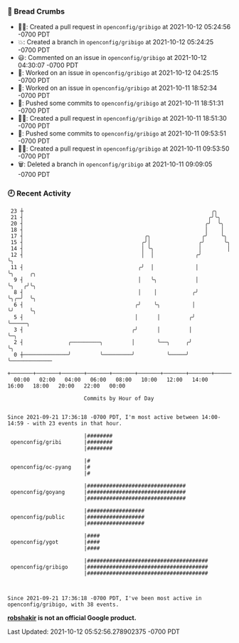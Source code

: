 ### 🍞 Bread Crumbs

 * ✍🏼: Created a pull request in `openconfig/gribigo` at 2021-10-12 05:24:56 -0700 PDT
 * 💥: Created a branch in `openconfig/gribigo` at 2021-10-12 05:24:25 -0700 PDT
 * 😃: Commented on an issue in `openconfig/gribigo` at 2021-10-12 04:30:07 -0700 PDT
 * 👀: Worked on an issue in `openconfig/gribigo` at 2021-10-12 04:25:15 -0700 PDT
 * 👀: Worked on an issue in `openconfig/gribigo` at 2021-10-11 18:52:34 -0700 PDT
 * 🚢: Pushed some commits to `openconfig/gribigo` at 2021-10-11 18:51:31 -0700 PDT
 * ✍🏼: Created a pull request in `openconfig/gribigo` at 2021-10-11 18:51:30 -0700 PDT
 * 🚢: Pushed some commits to `openconfig/gribigo` at 2021-10-11 09:53:51 -0700 PDT
 * ✍🏼: Created a pull request in `openconfig/gribigo` at 2021-10-11 09:53:50 -0700 PDT
 * 🗑: Deleted a branch in `openconfig/gribigo` at 2021-10-11 09:09:05 -0700 PDT

### 🕘 Recent Activity
```
 23 ┼                                                           ╭╮
 21 ┤                                                          ╭╯╰╮
 20 ┤                                                         ╭╯  ╰╮
 18 ┤                                                         │    │
 17 ┤                                      ╭╮                ╭╯    ╰╮
 15 ┤                                     ╭╯│               ╭╯      ╰╮
 14 ┤                                     │ ╰╮              │        │
 12 ┤                                     │  │             ╭╯        ╰╮
 11 ┤                                    ╭╯  │             │          ╰╮     ╭╮
  9 ┤                                    │   ╰╮            │           ╰╮   ╭╯╰╮
  8 ┤                                    │    │           ╭╯            ╰╮╭─╯  ╰╮
  6 ┤                                   ╭╯    ╰╮          │              ╰╯     ╰╮
  5 ┤                                   │      │         ╭╯                      ╰─────╮
  3 ┤                                  ╭╯      │         │                             ╰─╮
  2 ┤              ╭─────────╮         │       ╰──╮     ╭╯                               ╰╮
  0 ┼──────────────╯         ╰─────────╯          ╰─────╯                                 ╰─────────────
    +───────+───────+───────+───────+───────+───────+───────+───────+───────+───────+───────+───────+────
  00:00   02:00   04:00   06:00   08:00   10:00   12:00   14:00   16:00   18:00   20:00   22:00   00:00   

						Commits by Hour of Day


Since 2021-09-21 17:36:18 -0700 PDT, I'm most active between 14:00-14:59 - with 23 events in that hour.

```



```
                        |########
 openconfig/gribi       |########
                        |########

                        |#
 openconfig/oc-pyang    |#
                        |#

                        |###############################
 openconfig/goyang      |###############################
                        |###############################

                        |##################
 openconfig/public      |##################
                        |##################

                        |####
 openconfig/ygot        |####
                        |####

                        |######################################
 openconfig/gribigo     |######################################
                        |######################################



Since 2021-09-21 17:36:18 -0700 PDT, I've been most active in openconfig/gribigo, with 38 events.

```
**[robshakir](mailto:robjs@google.com) is not an official Google product.**  


Last Updated: 2021-10-12 05:52:56.278902375 -0700 PDT
